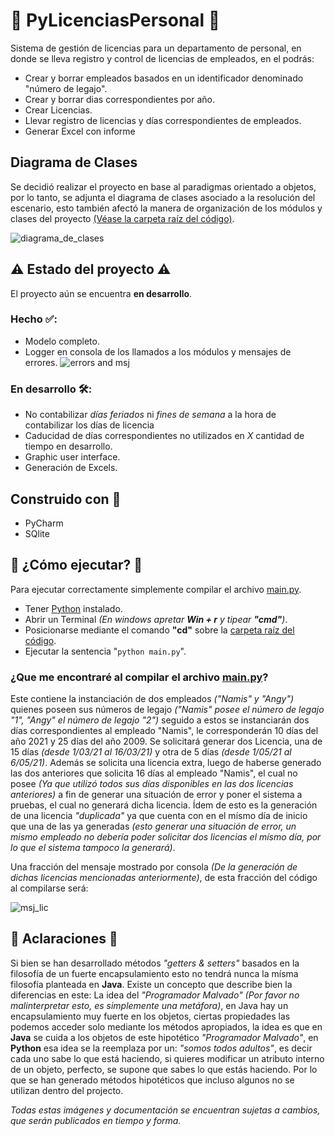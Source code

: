 # 👥 PyLicenciasPersonal 👥
Sistema de gestión de licencias para un departamento de personal, en donde se lleva registro y control de licencias de empleados, en el podrás:

* Crear y borrar empleados basados en un identificador denominado "número de legajo".
* Crear y borrar dias correspondientes por año.
* Crear Licencias.
* Llevar registro de licencias y días correspondientes de empleados.
* Generar Excel con informe

## Diagrama de Clases
Se decidió realizar el proyecto en base al paradigmas orientado a objetos, por lo tanto, se adjunta el diagrama de clases asociado a la resolución del escenario, esto también afectó la manera de organización de los módulos y clases del proyecto [(Véase la carpeta raíz del código)](https://github.com/damianstetson17/PyLicenciasPersonal/tree/main/src).

![diagrama_de_clases](https://github.com/damianstetson17/PyLicenciasPersonal/blob/main/img/classes.jpeg)

## ⚠️ Estado del proyecto ⚠️

El proyecto aún se encuentra **en desarrollo**.

### Hecho ✅:
* Modelo completo.
* Logger en consola de los llamados a los módulos y mensajes de errores.
![errors and msj](https://github.com/damianstetson17/PyLicenciasPersonal/blob/main/img/msj_errors.png)

### En desarrollo 🛠️:
* No contabilizar *días feriados* ni *fines de semana* a la hora de contabilizar los días de licencia
* Caducidad de días correspondientes no utilizados en *X* cantidad de tiempo en desarrollo.
* Graphic user interface.
* Generación de Excels.

## Construido con 🔧
* PyCharm
* SQlite

## 🚀 ¿Cómo ejecutar? 🚀

Para ejecutar correctamente simplemente compilar el archivo [main.py](https://github.com/damianstetson17/PyLicenciasPersonal/blob/main/src/main.py).
* Tener [Python](https://www.python.org/) instalado.
* Abrir un Terminal _(En windows apretar **Win + r** y tipear **"cmd"**)_.
* Posicionarse mediante el comando **"cd"** sobre la [carpeta raíz del código](https://github.com/damianstetson17/PyLicenciasPersonal/tree/main/src).
* Ejecutar la sentencia "```python main.py```".

### ¿Que me encontraré al compilar el archivo [main.py](https://github.com/damianstetson17/PyLicenciasPersonal/blob/main/src/main.py)?
Este contiene la instanciación de dos empleados _("Namis" y "Angy")_ quienes poseen sus números de legajo _("Namis" posee el número de legajo "1", "Angy" el número de legajo "2")_ seguido a estos se instanciarán dos días correspondientes al empleado "Namis", le corresponderán 10 días del año 2021 y 25 días del año 2009. Se solicitará generar dos Licencia, una de 15 días _(desde 1/03/21 al 16/03/21)_ y otra de 5 días _(desde 1/05/21 al 6/05/21)_.
Además se solicita una licencia extra, luego de haberse generado las dos anteriores que solicita 16 días al empleado "Namis", el cual no posee _(Ya que utilizó todos sus días disponibles en las dos licencias anteriores)_ a fin de generar una situación de error y poner el sistema a pruebas, el cual no generará dicha licencia. Ídem de esto es la generación de una licencia _"duplicada"_ ya que cuenta con en el mísmo día de inicio que una de las ya generadas _(esto generar una situación de error, un mismo empleado no debería poder solicitar dos licencias el mísmo día, por lo que el sistema tampoco la generará)_.

Una fracción del mensaje mostrado por consola _(De la generación de dichas licencias mencionadas anteriormente)_, de esta fracción del código al compilarse será:

![msj_lic](https://github.com/damianstetson17/PyLicenciasPersonal/blob/main/img/msj_gen_lic.png)

## 🦚 Aclaraciones 🦚

Si bien se han desarrollado métodos _"getters & setters"_ basados en la filosofía de un fuerte encapsulamiento  esto no tendrá nunca la mísma filosofía planteada en **Java**. Existe un concepto que describe bien la diferencias en este: La idea del _"Programador Malvado"_ _(Por favor no malinterpretar esto, es simplemente una metáfora)_, en Java hay un encapsulamiento muy fuerte en los objetos, ciertas propiedades las podemos acceder solo mediante los métodos apropiados, la idea es que en **Java** se cuida a los objetos de este hipotético _"Programador Malvado"_, en **Python** esa idea se la reemplaza por un: _"somos todos adultos"_, es decir cada uno sabe lo que está haciendo, si quieres modificar un atributo interno de un objeto, perfecto, se supone que sabes lo que estás haciendo. Por lo que se han generado métodos hipotéticos que incluso algunos no se utilizan dentro del projecto. 

_Todas estas imágenes y documentación se encuentran sujetas a cambios, que serán publicados en tiempo y forma._
